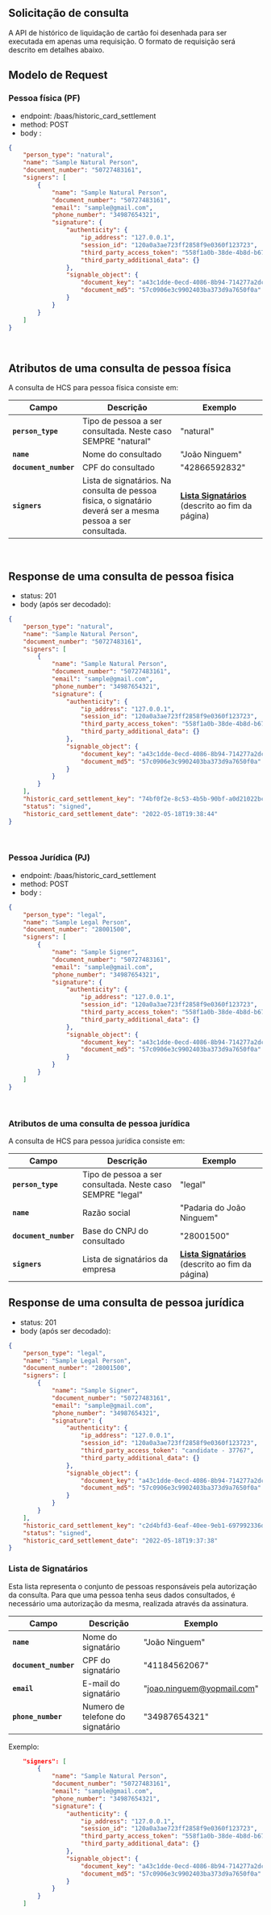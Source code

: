 ## Solicitação de consulta

A API de histórico de liquidação de cartão foi desenhada para ser executada em apenas uma
requisição. O formato de requisição será descrito em detalhes abaixo.

## Modelo de Request

### Pessoa física (PF)

- endpoint: /baas/historic_card_settlement
- method: POST
- body :

```json
{
    "person_type": "natural",
    "name": "Sample Natural Person",
    "document_number": "50727483161",
    "signers": [
        {
            "name": "Sample Natural Person",
            "document_number": "50727483161",
            "email": "sample@gmail.com",
            "phone_number": "34987654321",
            "signature": {
                "authenticity": {
                    "ip_address": "127.0.0.1",
                    "session_id": "120a0a3ae723ff2858f9e0360f123723",
                    "third_party_access_token": "558f1a0b-38de-4b8d-b678-14b052adb1db",
                    "third_party_additional_data": {}
                },
                "signable_object": {
                    "document_key": "a43c1dde-0ecd-4086-8b94-714277a2dcee",
                    "document_md5": "57c0906e3c9902403ba373d9a7650f0a"
                }
            }
        }
    ]
}
```
<br>

## Atributos de uma consulta de pessoa física

A consulta de HCS para pessoa física consiste em:

| Campo | Descrição | Exemplo |
|---|---|---|
| **`person_type`** | Tipo de pessoa a ser consultada. Neste caso SEMPRE "natural" | "natural" |
| **`name`** | Nome do consultado | "João Ninguem" |
| **`document_number`** | CPF do consultado | "42866592832" |
| **`signers`** | Lista de signatários. Na consulta de pessoa fisica, o signatário deverá ser a mesma pessoa a ser consultada. | **[Lista Signatários](#lista-signatarios)** (descrito ao fim da página) |


<br>

## Response de uma consulta de pessoa fisica

- status: 201
- body (após ser decodado): 
  
```json
{
    "person_type": "natural",
    "name": "Sample Natural Person",
    "document_number": "50727483161",
    "signers": [
        {
            "name": "Sample Natural Person",
            "document_number": "50727483161",
            "email": "sample@gmail.com",
            "phone_number": "34987654321",
            "signature": {
                "authenticity": {
                    "ip_address": "127.0.0.1",
                    "session_id": "120a0a3ae723ff2858f9e0360f123723",
                    "third_party_access_token": "558f1a0b-38de-4b8d-b678-14b052adb1db",
                    "third_party_additional_data": {}
                },
                "signable_object": {
                    "document_key": "a43c1dde-0ecd-4086-8b94-714277a2dcee",
                    "document_md5": "57c0906e3c9902403ba373d9a7650f0a"
                }
            }
        }
    ],
    "historic_card_settlement_key": "74bf0f2e-8c53-4b5b-90bf-a0d21022bcff",
    "status": "signed",
    "historic_card_settlement_date": "2022-05-18T19:38:44"
}
```
<br>



### Pessoa Jurídica (PJ)

- endpoint: /baas/historic_card_settlement
- method: POST
- body :

```json
{
    "person_type": "legal",
    "name": "Sample Legal Person",
    "document_number": "28001500",
    "signers": [
        {
            "name": "Sample Signer",
            "document_number": "50727483161",
            "email": "sample@gmail.com",
            "phone_number": "34987654321",
            "signature": {
                "authenticity": {
                    "ip_address": "127.0.0.1",
                    "session_id": "120a0a3ae723ff2858f9e0360f123723",
                    "third_party_access_token": "558f1a0b-38de-4b8d-b678-14b052adb1db",
                    "third_party_additional_data": {}
                },
                "signable_object": {
                    "document_key": "a43c1dde-0ecd-4086-8b94-714277a2dcee",
                    "document_md5": "57c0906e3c9902403ba373d9a7650f0a"
                }
            }
        }
    ]
}
```
<br>

### Atributos de uma consulta de pessoa jurídica

A consulta de HCS para pessoa jurídica consiste em:

| Campo | Descrição | Exemplo |
|---|---|---|
| **`person_type`** | Tipo de pessoa a ser consultada. Neste caso SEMPRE "legal" | "legal" |
| **`name`** | Razão social | "Padaria do João Ninguem" |
| **`document_number`** | Base do CNPJ do consultado | "28001500" |
| **`signers`** | Lista de signatários da empresa | **[Lista Signatários](#lista-signatarios)** (descrito ao fim da página) |


## Response de uma consulta de pessoa jurídica

- status: 201
- body (após ser decodado): 
  
```json
{
    "person_type": "legal",
    "name": "Sample Legal Person",
    "document_number": "28001500",
    "signers": [
        {
            "name": "Sample Signer",
            "document_number": "50727483161",
            "email": "sample@gmail.com",
            "phone_number": "34987654321",
            "signature": {
                "authenticity": {
                    "ip_address": "127.0.0.1",
                    "session_id": "120a0a3ae723ff2858f9e0360f123723",
                    "third_party_access_token": "candidate - 37767",
                    "third_party_additional_data": {}
                },
                "signable_object": {
                    "document_key": "a43c1dde-0ecd-4086-8b94-714277a2dcee",
                    "document_md5": "57c0906e3c9902403ba373d9a7650f0a"
                }
            }
        }
    ],
    "historic_card_settlement_key": "c2d4bfd3-6eaf-40ee-9eb1-697992336dbb",
    "status": "signed",
    "historic_card_settlement_date": "2022-05-18T19:37:38"
}
```

### Lista de Signatários <a name=lista-signatarios></a>

Esta lista representa o conjunto de pessoas responsáveis pela autorização da consulta. Para que uma pessoa tenha seus dados consultados, é necessário uma autorização da mesma, realizada através da assinatura.

| Campo | Descrição | Exemplo |
|---|---|---|
| **`name`** | Nome do signatário | "João Ninguem" |
| **`document_number`** | CPF do signatário | "41184562067" |
| **`email`** | E-mail do signatário | "joao.ninguem@yopmail.com" |
| **`phone_number`** | Numero de telefone do signatário | "34987654321" |

Exemplo:

```json
    "signers": [
        {
            "name": "Sample Natural Person",
            "document_number": "50727483161",
            "email": "sample@gmail.com",
            "phone_number": "34987654321",
            "signature": {
                "authenticity": {
                    "ip_address": "127.0.0.1",
                    "session_id": "120a0a3ae723ff2858f9e0360f123723",
                    "third_party_access_token": "558f1a0b-38de-4b8d-b678-14b052adb1db",
                    "third_party_additional_data": {}
                },
                "signable_object": {
                    "document_key": "a43c1dde-0ecd-4086-8b94-714277a2dcee",
                    "document_md5": "57c0906e3c9902403ba373d9a7650f0a"
                }
            }
        }
    ]
```

